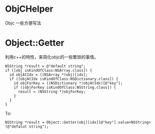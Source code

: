 # ObjCHelper
Objc 一些方便写法

# Object::Getter

利用c++的特性，来简化objc的一些繁琐的事情。

```objc
NSString *result = @"default string";
if ([obj isKindOfClass:NSArray.class]) {
  id objAtIdx = ((NSArray *)obj)[idx];
  if ([objAtIdx isKindOfClass:NSDictionary.class]) {
    id objForKey = ((NSDictionary *)objAtIdx)[@"key"];
    if ([objForKey isKindOfClass:NSString.class]) {
      result = (NSString *)objForKey;
    }
  }
}
```

To:

```objc++
NSString *result = Object::Getter(obj)[idx][@"key"].value<NSString>(@"defalut string");
```
